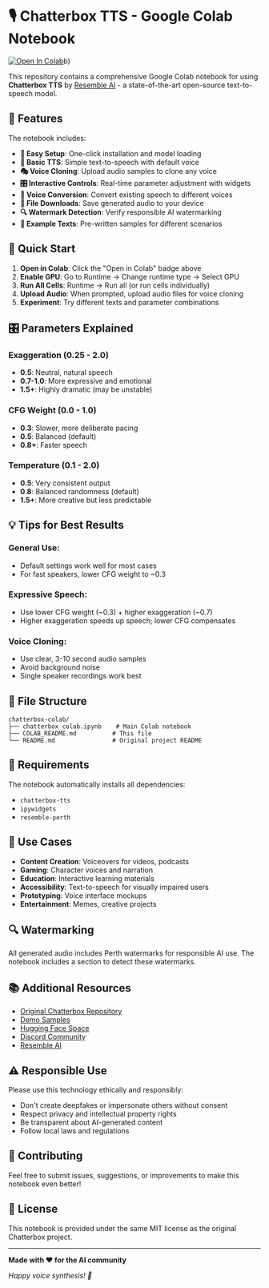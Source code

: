 # 🎙️ Chatterbox TTS - Google Colab Notebook

[![Open In Colab](https://colab.research.google.com/assets/colab-badge.svg)](https://colab.research.google.com/github/Jaimaldullat/chatterbox/blob/3e9dbfad71e37456688cc49634e885ee9137081f/chatterbox_colab.ipynb)b)

This repository contains a comprehensive Google Colab notebook for using **Chatterbox TTS** by [Resemble AI](https://resemble.ai) - a state-of-the-art open-source text-to-speech model.

## 🌟 Features

The notebook includes:

- **🚀 Easy Setup**: One-click installation and model loading
- **🎯 Basic TTS**: Simple text-to-speech with default voice
- **🎭 Voice Cloning**: Upload audio samples to clone any voice
- **🎛️ Interactive Controls**: Real-time parameter adjustment with widgets
- **🔄 Voice Conversion**: Convert existing speech to different voices
- **💾 File Downloads**: Save generated audio to your device
- **🔍 Watermark Detection**: Verify responsible AI watermarking
- **📝 Example Texts**: Pre-written samples for different scenarios

## 🚀 Quick Start

1. **Open in Colab**: Click the "Open in Colab" badge above
2. **Enable GPU**: Go to Runtime → Change runtime type → Select GPU
3. **Run All Cells**: Runtime → Run all (or run cells individually)
4. **Upload Audio**: When prompted, upload audio files for voice cloning
5. **Experiment**: Try different texts and parameter combinations

## 🎛️ Parameters Explained

### Exaggeration (0.25 - 2.0)
- **0.5**: Neutral, natural speech
- **0.7-1.0**: More expressive and emotional
- **1.5+**: Highly dramatic (may be unstable)

### CFG Weight (0.0 - 1.0)
- **0.3**: Slower, more deliberate pacing
- **0.5**: Balanced (default)
- **0.8+**: Faster speech

### Temperature (0.1 - 2.0)
- **0.5**: Very consistent output
- **0.8**: Balanced randomness (default)
- **1.5+**: More creative but less predictable

## 💡 Tips for Best Results

### General Use:
- Default settings work well for most cases
- For fast speakers, lower CFG weight to ~0.3

### Expressive Speech:
- Use lower CFG weight (~0.3) + higher exaggeration (~0.7)
- Higher exaggeration speeds up speech; lower CFG compensates

### Voice Cloning:
- Use clear, 3-10 second audio samples
- Avoid background noise
- Single speaker recordings work best

## 📁 File Structure

```
chatterbox-colab/
├── chatterbox_colab.ipynb    # Main Colab notebook
├── COLAB_README.md          # This file
└── README.md                # Original project README
```

## 🔧 Requirements

The notebook automatically installs all dependencies:
- `chatterbox-tts`
- `ipywidgets`
- `resemble-perth`

## 🎯 Use Cases

- **Content Creation**: Voiceovers for videos, podcasts
- **Gaming**: Character voices and narration
- **Education**: Interactive learning materials
- **Accessibility**: Text-to-speech for visually impaired users
- **Prototyping**: Voice interface mockups
- **Entertainment**: Memes, creative projects

## 🔍 Watermarking

All generated audio includes Perth watermarks for responsible AI use. The notebook includes a section to detect these watermarks.

## 📚 Additional Resources

- [Original Chatterbox Repository](https://github.com/resemble-ai/chatterbox)
- [Demo Samples](https://resemble-ai.github.io/chatterbox_demopage/)
- [Hugging Face Space](https://huggingface.co/spaces/ResembleAI/Chatterbox)
- [Discord Community](https://discord.gg/rJq9cRJBJ6)
- [Resemble AI](https://resemble.ai)

## ⚠️ Responsible Use

Please use this technology ethically and responsibly:
- Don't create deepfakes or impersonate others without consent
- Respect privacy and intellectual property rights
- Be transparent about AI-generated content
- Follow local laws and regulations

## 🤝 Contributing

Feel free to submit issues, suggestions, or improvements to make this notebook even better!

## 📄 License

This notebook is provided under the same MIT license as the original Chatterbox project.

---

**Made with ♥️ for the AI community**

*Happy voice synthesis! 🎤*
